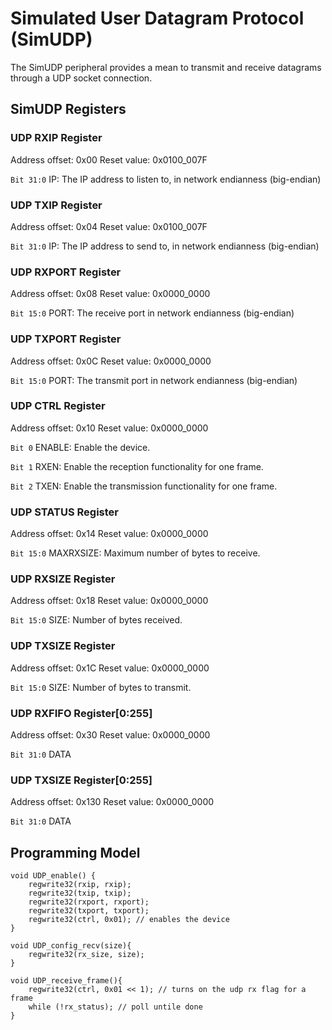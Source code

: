 
# Simulated User Datagram Protocol (SimUDP)

The SimUDP peripheral provides a mean to transmit and receive datagrams through a UDP socket connection. 

## SimUDP Registers

### UDP RXIP Register

Address offset: 0x00
Reset value: 0x0100_007F

`Bit 31:0` IP: The IP address to listen to, in network endianness (big-endian)

### UDP TXIP Register

Address offset: 0x04
Reset value: 0x0100_007F

`Bit 31:0` IP: The IP address to send to, in network endianness (big-endian)

### UDP RXPORT Register

Address offset: 0x08
Reset value: 0x0000_0000

`Bit 15:0` PORT: The receive port in network endianness (big-endian)

### UDP TXPORT Register

Address offset: 0x0C
Reset value: 0x0000_0000

`Bit 15:0` PORT: The transmit port in network endianness (big-endian)

### UDP CTRL Register

Address offset: 0x10
Reset value: 0x0000_0000

`Bit 0` ENABLE: Enable the device. 

`Bit 1` RXEN: Enable the reception functionality for one frame. 

`Bit 2` TXEN: Enable the transmission functionality for one frame. 

### UDP STATUS Register

Address offset: 0x14
Reset value: 0x0000_0000

`Bit 15:0` MAXRXSIZE: Maximum number of bytes to receive.

### UDP RXSIZE Register

Address offset: 0x18
Reset value: 0x0000_0000

`Bit 15:0` SIZE: Number of bytes received.

### UDP TXSIZE Register

Address offset: 0x1C
Reset value: 0x0000_0000

`Bit 15:0` SIZE: Number of bytes to transmit.

### UDP RXFIFO Register[0:255]

Address offset: 0x30
Reset value: 0x0000_0000

`Bit 31:0` DATA

### UDP TXSIZE Register[0:255]

Address offset: 0x130
Reset value: 0x0000_0000

`Bit 31:0` DATA


## Programming Model

```
void UDP_enable() {
    regwrite32(rxip, rxip);
    regwrite32(txip, txip);
    regwrite32(rxport, rxport);
    regwrite32(txport, txport);
    regwrite32(ctrl, 0x01); // enables the device
}
```
```
void UDP_config_recv(size){
    regwrite32(rx_size, size);
}
```
```
void UDP_receive_frame(){
    regwrite32(ctrl, 0x01 << 1); // turns on the udp rx flag for a frame
    while (!rx_status); // poll untile done
}
```